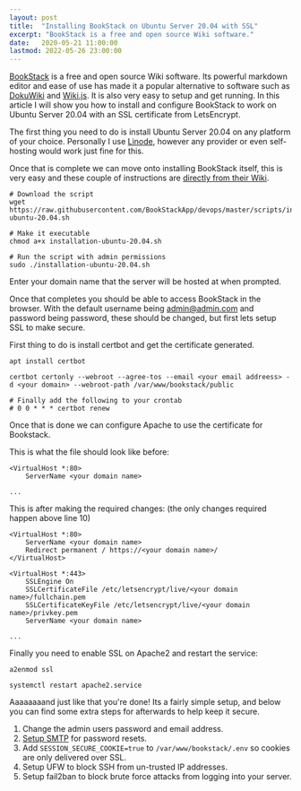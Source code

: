 ```yaml
---
layout: post
title:  "Installing BookStack on Ubuntu Server 20.04 with SSL"
excerpt: "BookStack is a free and open source Wiki software."
date:   2020-05-21 11:00:00
lastmod: 2022-05-26 23:00:00
---
```


[BookStack](https://www.bookstackapp.com/) is a free and open source Wiki software. Its powerful markdown editor and ease of use has made it a popular alternative to software such as [DokuWiki](https://www.dokuwiki.org/DokuWiki) and [Wiki.js](https://wiki.js.org/). It is also very easy to setup and get running. In this article I will show you how to install and configure BookStack to work on Ubuntu Server 20.04 with an SSL certificate from LetsEncrypt.

The first thing you need to do is install Ubuntu Server 20.04 on any platform of your choice. Personally I use [Linode](https://www.linode.com/), however any provider or even self-hosting would work just fine for this.

Once that is complete we can move onto installing BookStack itself, this is very easy and these couple of instructions are [directly from their Wiki](https://www.bookstackapp.com/docs/admin/installation/#ubuntu-2004).

<pre><code class="language-bash"># Download the script
wget https://raw.githubusercontent.com/BookStackApp/devops/master/scripts/installation-ubuntu-20.04.sh

# Make it executable
chmod a+x installation-ubuntu-20.04.sh

# Run the script with admin permissions
sudo ./installation-ubuntu-20.04.sh
</code></pre>

Enter your domain name that the server will be hosted at when prompted.

Once that completes you should be able to access BookStack in the browser. With the default username being admin@admin.com and password being password, these should be changed, but first lets setup SSL to make secure.

First thing to do is install certbot and get the certificate generated.

<pre><code class="language-bash">apt install certbot

certbot certonly --webroot --agree-tos --email &lt;your email addreess&gt; -d &lt;your domain&gt; --webroot-path /var/www/bookstack/public

# Finally add the following to your crontab
# 0 0 * * * certbot renew</code></pre>

Once that is done we can configure Apache to use the certificate for Bookstack.

This is what the file should look like before:

<pre><code class="language-apacheconf">&lt;VirtualHost *:80&gt;
    ServerName &lt;your domain name&gt;

...</code></pre>

This is after making the required changes: (the only changes required happen above line 10) 
<pre><code class="language-apacheconf">&lt;VirtualHost *:80&gt;
    ServerName &lt;your domain name&gt;
    Redirect permanent / https://&lt;your domain name&gt;/
&lt;/VirtualHost&gt;

&lt;VirtualHost *:443&gt;
    SSLEngine On
    SSLCertificateFile /etc/letsencrypt/live/&lt;your domain name&gt;/fullchain.pem
    SSLCertificateKeyFile /etc/letsencrypt/live/&lt;your domain name&gt;/privkey.pem
    ServerName &lt;your domain name&gt;
                                                                                               
...</code></pre>

Finally you need to enable SSL on Apache2 and restart the service: 
<pre><code class="language-bash">a2enmod ssl

systemctl restart apache2.service</code></pre>

Aaaaaaaand just like that you're done! Its a fairly simple setup, and below you can find some extra steps for afterwards to help keep it secure.

1. Change the admin users password and email address.
2. [Setup SMTP](https://www.bookstackapp.com/docs/admin/email-config/) for password resets.
3. Add `SESSION_SECURE_COOKIE=true` to `/var/www/bookstack/.env` so cookies are only delivered over SSL.
4. Setup UFW to block SSH from un-trusted IP addresses.
5. Setup fail2ban to block brute force attacks from logging into your server.